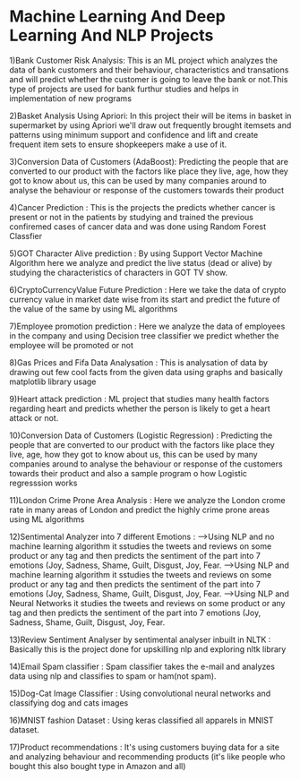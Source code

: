 # Machine Learning And Deep Learning And NLP Projects
1)Bank Customer Risk Analysis: 
This is an ML project which analyzes the data of bank customers and their behaviour, characteristics and transations and will predict whether the customer is going to leave the bank or not.This type of projects are used for bank furthur studies and helps in implementation of new programs

2)Basket Analysis Using Apriori:
In this project their will be items in basket in supermarket by using Apriori we'll draw out frequently brought itemsets and patterns using minimum support and confidence and lift and create frequent item sets to ensure shopkeepers make a use of it.

3)Conversion Data of Customers (AdaBoost):
Predicting the people that are converted to our product with the factors like place they live, age, how they got to know about us, this can be used by many companies around to analyse the behaviour or response of the customers towards their product

4)Cancer Prediction :
This is the projects the predicts whether cancer is present or not in the patients by studying and trained the previous confiremed cases of cancer data and was done using Random Forest Classfier

5)GOT Character Alive prediction :
By using Support Vector Machine Algorithm here we analyze and predict the live status (dead or alive) by studying the characteristics of characters in GOT TV show.

6)CryptoCurrencyValue Future Prediction :
Here we take the data of  crypto currency value in market date wise from its start and predict the future of the value of the same by using ML algorithms

7)Employee promotion prediction :
Here we analyze the data of employees in the company and using Decision tree classifier we predict whether the employee will be promoted or not

8)Gas Prices and Fifa Data Analysation :
This is analysation of data by drawing out few cool facts from the given data using graphs and basically matplotlib library usage

9)Heart attack prediction :
ML project that studies many health factors regarding heart and predicts whether the person is likely to get a heart attack or not.

10)Conversion Data of Customers (Logistic Regression) :
Predicting the people that are converted to our product with the factors like place they live, age, how they got to know about us, this can be used by many companies around to analyse the behaviour or response of the customers towards their product and also a sample program o how Logistic regresssion works

11)London Crime Prone Area Analysis :
Here we analyze the London crome rate in many areas of London and predict the highly crime prone areas using ML algorithms

12)Sentimental Analyzer into 7 different Emotions :
-->Using NLP and no machine learning algorithm it sstudies the tweets and reviews on some product or any tag and then predicts the sentiment of the part into 7 emotions (Joy, Sadness, Shame, Guilt, Disgust, Joy, Fear.
-->Using NLP and machine learning algorithm it sstudies the tweets and reviews on some product or any tag and then predicts the sentiment of the part into 7 emotions (Joy, Sadness, Shame, Guilt, Disgust, Joy, Fear.
-->Using NLP and Neural Networks it studies the tweets and reviews on some product or any tag and then predicts the sentiment of the part into 7 emotions (Joy, Sadness, Shame, Guilt, Disgust, Joy, Fear.

13)Review Sentiment Analyser by sentimental analyser inbuilt in NLTK : 
Basically this is the project done for upskilling nlp and exploring nltk library

14)Email Spam classifier : 
Spam classifier takes the e-mail and analyzes data using nlp and classifies to spam or ham(not spam).

15)Dog-Cat Image Classifier : 
Using convolutional neural networks and classifying dog and cats images

16)MNIST fashion Dataset : 
Using keras classified all apparels in MNIST dataset.

17)Product recommendations : 
It's using customers buying data for a site and analyzing behaviour and recommending products (it's like people who bought this also bought type in Amazon and all)

